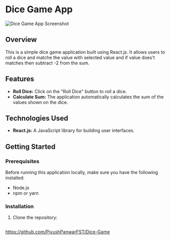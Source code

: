 # Dice Game App

![Dice Game App Screenshot](screenshot.png)

## Overview

This is a simple dice game application built using React.js. It allows users to roll a dice and matche the value with selected value and if value does't matches then subtract -2 from the sum.

## Features

- **Roll Dice:** Click on the "Roll Dice" button to roll a dice.
- **Calculate Sum:** The application automatically calculates the sum of the values shown on the dice.

## Technologies Used

- **React.js:** A JavaScript library for building user interfaces.

## Getting Started

### Prerequisites

Before running this application locally, make sure you have the following installed:

- Node.js
- npm or yarn

### Installation

1. Clone the repository:

   ```bash
https://github.com/PiyushPanwarFST/Dice-Game

